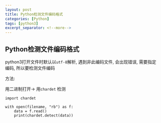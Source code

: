 ```yaml
---
layout: post
title: Python检测文件编码格式
categories: [Python]
tags: [python3]
excerpt_separator: <!--more-->
---
```


<!--categories: [Ubuntu, Database, Python, Github, Web, Tutorial, Test, Shell, LeetCode, Game, ]-->
<!--tags: [jekyll, python3, github, Django, markdown, mysql, shell, ]-->

## Python检测文件编码格式

python3打开文件时默认以`utf-8`解析, 遇到非此编码文件, 会出现错误, 需要指定编码, 所以要检测文件编码

<!--more-->

方法: 

用二进制打开-> 用`chardet` 检测

```python3
import chardet

with open(filename, "rb") as f:
	data = f.read()
	print(chardet.detect(data))
```

